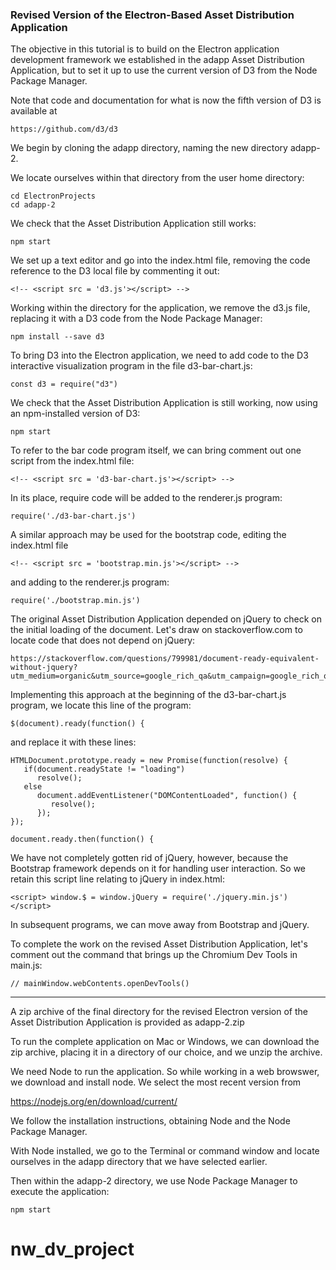 ### Revised Version of the Electron-Based Asset Distribution Application

The objective in this tutorial is to build on the Electron application development framework we established in the adapp Asset Distribution Application, but to set it up to use the current version of D3 from the Node Package Manager. 

Note that code and documentation for what is now the fifth version of D3 is available at
```
https://github.com/d3/d3 
```

We begin by cloning the adapp directory, naming the new directory adapp-2.

We locate ourselves within that directory from the user home directory:

```
cd ElectronProjects
cd adapp-2
```
We check that the Asset Distribution Application still works:
```
npm start
```
We set up a text editor and go into the index.html file, removing the code reference to the D3 local file by commenting it out:
```
<!-- <script src = 'd3.js'></script> -->
```   
Working within the directory for the application, we remove the d3.js file, replacing it with a D3 code from the Node Package Manager:
```
npm install --save d3
```
To bring D3 into the Electron application, we need to add code to the D3 interactive visualization program in the file d3-bar-chart.js:
```
const d3 = require("d3")
```
We check that the Asset Distribution Application is still working, now using an npm-installed version of D3:
```
npm start
```
To refer to the bar code program itself, we can bring comment out one script from the index.html file:
```
<!-- <script src = 'd3-bar-chart.js'></script> -->
```
In its place, require code will be added to the renderer.js program:
```
require('./d3-bar-chart.js')
```
A similar approach may be used for the bootstrap code, editing the index.html file
```
<!-- <script src = 'bootstrap.min.js'></script> -->
```
and adding to the renderer.js program:
```
require('./bootstrap.min.js')
```
The original Asset Distribution Application depended on jQuery to check on the initial loading of the document. Let's draw on stackoverflow.com to locate code that does not depend on jQuery:
```
https://stackoverflow.com/questions/799981/document-ready-equivalent-without-jquery?utm_medium=organic&utm_source=google_rich_qa&utm_campaign=google_rich_qa
```
Implementing this approach at the beginning of the d3-bar-chart.js program, we locate this line of the program:
```
$(document).ready(function() {
```
and replace it with these lines:
```
HTMLDocument.prototype.ready = new Promise(function(resolve) {
   if(document.readyState != "loading")
      resolve();
   else
      document.addEventListener("DOMContentLoaded", function() {
         resolve();
      });
});

document.ready.then(function() {
```
We have not completely gotten rid of jQuery, however, because the Bootstrap framework depends on it for handling user interaction. So we retain this script line relating to jQuery in index.html:
```
<script> window.$ = window.jQuery = require('./jquery.min.js') </script>
```
In subsequent programs, we can move away from Bootstrap and jQuery.

To complete the work on the revised Asset Distribution Application, let's comment out the command that brings up the Chromium Dev Tools in main.js:
```
// mainWindow.webContents.openDevTools()
```

-------------------------

A zip archive of the final directory for the revised Electron version of the Asset Distribution Application is provided as adapp-2.zip 

To run the complete application on Mac or Windows, we can download the zip archive,  placing it in a directory of our choice, and we unzip the archive.

We need Node to run the application. So while working in a web browswer, we download  and install node. We select the most recent version from

https://nodejs.org/en/download/current/

We follow the installation instructions, obtaining Node and the Node Package Manager.

With Node installed, we go to the Terminal or command window and locate ourselves in the adapp directory that we have selected earlier.

Then within the adapp-2 directory, we use Node Package Manager to execute the application:
```
npm start
```   
 








# nw_dv_project
